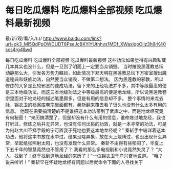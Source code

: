 # 每日吃瓜爆料 吃瓜爆料全部视频 吃瓜爆料最新视频

最/新/观/看/入/口/ http://www.baidu.com/link?url=ok3_Ml5QdPpOWDUDT8PseJcBKYiYUthhvs1MDf_XWaxIqoOiiz3h9rK40scs4rg4&wd

每日吃瓜爆料 吃瓜爆料全部视频 吃瓜爆料最新视频
这些功法如果觉得有兴趣私藏几本其实也没什么，但是一旦到了明面上一定要当众销毁。
    当时摧毁黑莲教总坛动静那么大，引发各方势力瞩目，如此情况下郑天明在黑莲教总坛下方密室搜出魔道秘典和妖族功法，自然要当众销毁，不做第二想法。
    因为黑莲教的邪教，所以修炼的大多是比较邪恶的速成功法，留下来的正经功法并不多，其中等级最高的便是三本地级功法，而这三本地级功法之中等级最高的便是地龙经，所以说黑莲教卷宗里面对于地龙经的描述笔墨颇多，但是有用的信息却不多。
    整个事情的来龙去脉，锦衣卫的档案库卷宗里面都有，秦斩翻来覆去看了很久也没有什么太多有用的信息。
    他现在需要搞清楚的不是谁把这本功法带到了武库之中，而是地龙经究竟有何秘密！
    “来历搞清楚了，但是却没有什么有用的信息，谁修炼过地龙经，我也打听过，修炼之后并无异常，也没有任何出挑的功效，就是一本寻常的功法，可是为何赵大川不择手段的宁可置我于死地也要这本地龙经呢？”
    秦斩手中端详着这本功法，他将这本书放在水中过，结果没啥异象，放在火上烧烤过，也没出现什么异常，举起纸张照射太阳，也没有发现什么异常。
    秦斩不由得有些郁闷了，华夏上下五千年的智慧竟然也不管用了？
    我看的那么多电视剧和小说竟然失灵了？
    “大人，找到了！终于找到这地龙经的来历了！”一位锦衣卫千户兴奋地说道。
    “哦？说来听听！”
    秦斩早在怀疑地龙经有问题以后就命令下面的人寻找关于

